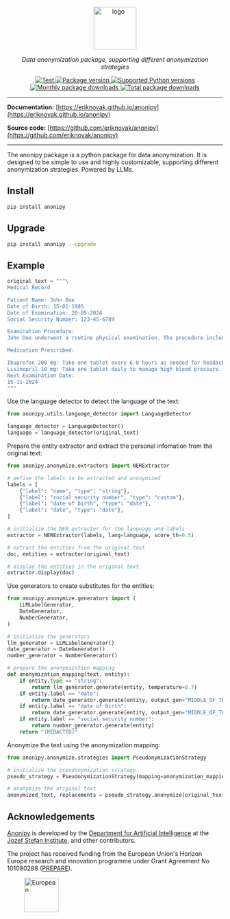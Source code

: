 <p align="center">
  <img src="https://raw.githubusercontent.com/eriknovak/anonipy/main/docs/assets/imgs/logo.png" alt="logo" height="100" style="height: 100px;">
</p>

<p align="center">
  <i>Data anonymization package, supporting different anonymization strategies</i>
</p>

<p align="center">
  <a href="https://github.com/eriknovak/anonipy/actions/workflows/unittests.yaml" target="_blank">
    <img src="https://github.com/eriknovak/anonipy/actions/workflows/unittests.yaml/badge.svg" alt="Test" />
  </a>
  <a href="https://pypi.org/project/anonipy" target="_blank">
    <img src="https://img.shields.io/pypi/v/anonipy?color=%2334D058&amp;label=pypi%20package" alt="Package version" />
  </a>
  <a href="https://pypi.org/project/anonipy" target="_blank">
    <img src="https://img.shields.io/pypi/pyversions/anonipy.svg?color=%2334D058" alt="Supported Python versions" />
  </a>
  <a href="https://pypi.org/project/anonipy" target="_blank">
    <img src="https://static.pepy.tech/badge/anonipy/month" alt="Monthly package downloads" />
  </a>
  <a href="https://pypi.org/project/anonipy" target="_blank">
    <img src="https://static.pepy.tech/badge/anonipy" alt="Total package downloads" />
  </a>
</p>

---

**Documentation:** [https://eriknovak.github.io/anonipy](https://eriknovak.github.io/anonipy)

**Source code:** [https://github.com/eriknovak/anonipy](https://github.com/eriknovak/anonipy)

---

The anonipy package is a python package for data anonymization. It is designed to be simple to use and highly customizable, supporting different anonymization strategies. Powered by LLMs.

## Install

```bash
pip install anonipy
```

## Upgrade

```bash
pip install anonipy --upgrade
```

## Example

```python
original_text = """\
Medical Record

Patient Name: John Doe
Date of Birth: 15-01-1985
Date of Examination: 20-05-2024
Social Security Number: 123-45-6789

Examination Procedure:
John Doe underwent a routine physical examination. The procedure included measuring vital signs (blood pressure, heart rate, temperature), a comprehensive blood panel, and a cardiovascular stress test. The patient also reported occasional headaches and dizziness, prompting a neurological assessment and an MRI scan to rule out any underlying issues.

Medication Prescribed:

Ibuprofen 200 mg: Take one tablet every 6-8 hours as needed for headache and pain relief.
Lisinopril 10 mg: Take one tablet daily to manage high blood pressure.
Next Examination Date:
15-11-2024
"""
```

Use the language detector to detect the language of the text:

```python
from anonipy.utils.language_detector import LanguageDetector

language_detector = LanguageDetector()
language = language_detector(original_text)
```

Prepare the entity extractor and extract the personal infomation from the original text:

```python
from anonipy.anonymize.extractors import NERExtractor

# define the labels to be extracted and anonymized
labels = [
    {"label": "name", "type": "string"},
    {"label": "social security number", "type": "custom"},
    {"label": "date of birth", "type": "date"},
    {"label": "date", "type": "date"},
]

# initialize the NER extractor for the language and labels
extractor = NERExtractor(labels, lang=language, score_th=0.5)

# extract the entities from the original text
doc, entities = extractor(original_text)

# display the entities in the original text
extractor.display(doc)
```

Use generators to create substitutes for the entities:

```python
from anonipy.anonymize.generators import (
    LLMLabelGenerator,
    DateGenerator,
    NumberGenerator,
)

# initialize the generators
llm_generator = LLMLabelGenerator()
date_generator = DateGenerator()
number_generator = NumberGenerator()

# prepare the anonymization mapping
def anonymization_mapping(text, entity):
    if entity.type == "string":
        return llm_generator.generate(entity, temperature=0.7)
    if entity.label == "date":
        return date_generator.generate(entity, output_gen="MIDDLE_OF_THE_MONTH")
    if entity.label == "date of birth":
        return date_generator.generate(entity, output_gen="MIDDLE_OF_THE_YEAR")
    if entity.label == "social security number":
        return number_generator.generate(entity)
    return "[REDACTED]"
```

Anonymize the text using the anonymization mapping:

```python
from anonipy.anonymize.strategies import PseudonymizationStrategy

# initialize the pseudonymization strategy
pseudo_strategy = PseudonymizationStrategy(mapping=anonymization_mapping)

# anonymize the original text
anonymized_text, replacements = pseudo_strategy.anonymize(original_text, entities)
```

## Acknowledgements

[Anonipy](https://eriknovak.github.io/anonipy/) is developed by the
[Department for Artificial Intelligence](http://ailab.ijs.si/) at the
[Jozef Stefan Institute](http://www.ijs.si/), and other contributors.

The project has received funding from the European Union's Horizon Europe research
and innovation programme under Grant Agreement No 101080288 ([PREPARE](https://prepare-rehab.eu/)).

<figure >
  <img src="https://github.com/eriknovak/anonipy/blob/main/docs/assets/imgs/EU.png?raw=true" alt=European Union flag" width="80" />
</figure>
